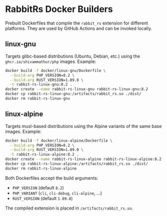 # RabbitRs Docker Builders

Prebuilt Dockerfiles that compile the `rabbit_rs` extension for different
platforms. They are used by GitHub Actions and can be invoked locally.

## linux-gnu

Targets glibc-based distributions (Ubuntu, Debian, etc.) using the
`ghcr.io/shivammathur/php` images. Example:

```bash
docker build -f docker/linux-gnu/Dockerfile \
  --build-arg PHP_VERSION=8.2 \
  --build-arg RUST_VERSION=1.89.0 \
  -t rabbit-rs-linux-gnu:8.2 .
docker create --name rabbit-rs-linux-gnu rabbit-rs-linux-gnu:8.2
docker cp rabbit-rs-linux-gnu:/artifacts/rabbit_rs.so ./dist/
docker rm rabbit-rs-linux-gnu
```

## linux-alpine

Targets musl-based distributions using the Alpine variants of the same base
images. Example:

```bash
docker build -f docker/linux-alpine/Dockerfile \
  --build-arg PHP_VERSION=8.2 \
  --build-arg RUST_VERSION=1.89.0 \
  -t rabbit-rs-linux-alpine:8.2 .
docker create --name rabbit-rs-linux-alpine rabbit-rs-linux-alpine:8.2
docker cp rabbit-rs-linux-alpine:/artifacts/rabbit_rs.so ./dist/
docker rm rabbit-rs-linux-alpine
```

Both Dockerfiles accept the build arguments:

* `PHP_VERSION` (default `8.2`)
* `PHP_VARIANT` (`cli`, `cli-debug`, `cli-alpine`, …)
* `RUST_VERSION` (default `1.89.0`)

The compiled extension is placed in `/artifacts/rabbit_rs.so`.

